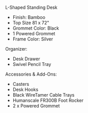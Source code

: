 L-Shaped Standing Desk

- Finish: Bamboo
- Top Size 81 x 72"
- Grommet Color: Black
- 1 Powered Grommet
- Frame Color: Silver

Organizer:

- Desk Drawer
- Swivel Pencil Tray

Accessories & Add-Ons:

- Casters
- Desk Hooks
- Black WireTamer Cable Trays
- Humanscale FR300B Foot Rocker
- 2 x Powered Grommet
